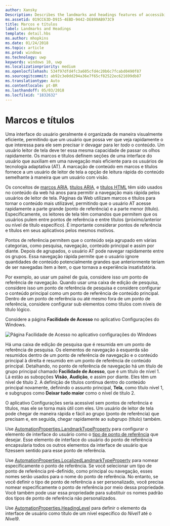 ```yaml
---
author: Xansky
Description: Describes the landmarks and headings features of accessibility.
ms.assetid: 019CC63D-D915-4EBD-9442-DE899AB973C9
title: Marcos e títulos
label: Landmarks and Headings
template: detail.hbs
ms.author: mhopkins
ms.date: 01/24/2018
ms.topic: article
ms.prod: windows
ms.technology: uwp
keywords: windows 10, uwp
ms.localizationpriority: medium
ms.openlocfilehash: 534f97dfd4fc3a605cfd4c20b6c7fcabd0490f87
ms.sourcegitcommit: ab92c3e0dd294a36e7f65cf82522ec621699db87
ms.translationtype: Auto
ms.contentlocale: pt-BR
ms.lasthandoff: 05/03/2018
ms.locfileid: "1832632"
---
```

# <a name="landmarks-and-headings"></a>Marcos e títulos

Uma interface do usuário geralmente é organizada de maneira visualmente eficiente, permitindo que um usuário que possa ver que veja rapidamente o que interessa para ele sem precisar ir devagar para ler *todo* o conteúdo. Um usuário leitor de tela deve ter essa mesma capacidade de passar os olhos rapidamente. Os marcos e títulos definem seções de uma interface do usuário que auxiliam em uma navegação mais eficiente para os usuários de tecnologia adaptativa (AT). A marcação de conteúdo em marcos e títulos fornece a um usuário de leitor de tela a opção de leitura rápida do conteúdo semelhante à maneira que um usuário com visão.

Os conceitos de [marcos ARIA](https://www.w3.org/WAI/GL/wiki/Using_ARIA_landmarks_to_identify_regions_of_a_page), [títulos ARIA](https://www.w3.org/TR/WCAG20-TECHS/ARIA12.html), e [títulos HTML](https://www.w3.org/TR/2016/NOTE-WCAG20-TECHS-20161007/H42.html) têm sido usados no conteúdo da web há anos para permitir a navegação mais rápida pelos usuários de leitor de tela. Páginas da Web utilizam marcos e títulos para tornar o conteúdo mais utilizável, permitindo que o usuário AT acesse rapidamente a parte grande (ponto de referência) e a parte menor (título). Especificamente, os leitores de tela têm comandos que permitem que os usuários pulem entre pontos de referência e entre títulos (próximo/anterior ou nível de título específico). É importante considerar pontos de referência e títulos em seus aplicativos pelos mesmos motivos.

Pontos de referência permitem que o conteúdo seja agrupado em várias categorias, como pesquisa, navegação, conteúdo principal e assim por diante. Depois de agrupados, o usuário AT pode navegar rapidamente entre os grupos. Essa navegação rápida permite que o usuário ignore quantidades de conteúdo potencialmente grandes que anteriormente teriam de ser navegadas item a item, o que tornava a experiência insatisfatória. 

Por exemplo, ao usar um painel de guia, considere isso um ponto de referência de navegação. Quando usar uma caixa de edição de pesquisa, considere isso um ponto de referência de pesquisa e considere configurar o conteúdo principal como um ponto de referência de conteúdo principal. Dentro de um ponto de referência ou até mesmo fora de um ponto de referência, considere configurar sub elementos como títulos com níveis de título lógico. 

Considere a página **Facilidade de Acesso** no aplicativo Configurações do Windows. 

![Página Facilidade de Acesso no aplicativo configurações do Windows](images/EaseOfAccessSettings.png)  

Há uma caixa de edição de pesquisa que é resumida em um ponto de referência de pesquisa. Os elementos de navegação à esquerda são resumidos dentro de um ponto de referência de navegação e o conteúdo principal à direita é resumido em um ponto de referência de conteúdo principal. Detalhando, no ponto de referência de navegação há um título de grupo principal chamado **Facilidade de Acesso**, que é um título de nível 1. Lá estão as subopções **Visão**, **Audição**, e assim por diante. Eles têm um nível de título 2. A definição de títulos continua dentro do conteúdo principal novamente, definindo o assunto principal, **Tela**, como título nível 1, e subgrupos como **Deixar tudo maior** como o nível de título 2. 

O aplicativo Configurações seria acessível sem pontos de referência e títulos, mas ele se torna mais útil com eles. Um usuário de leitor de tela pode chegar de maneira rápida e fácil ao grupo (ponto de referência) que precisam e, em seguida, chegar rapidamente ao subgrupo (título) também. 

Use [AutomationProperties.LandmarkTypeProperty](https://docs.microsoft.com/uwp/api/windows.ui.xaml.automation.automationproperties.LandmarkTypeProperty) para configurar o elemento de interface do usuário como o [tipo de ponto de referência](https://msdn.microsoft.com/library/windows/desktop/mt759299) que desejar. Esse elemento de interface do usuário do ponto de referência encapsularia todos os outros elementos da interface de usuário que fizessem sentido para esse ponto de referência. 

Use [AutomationProperties.LocalizedLandmarkTypeProperty](https://docs.microsoft.com/uwp/api/windows.ui.xaml.automation.automationproperties.LocalizedLandmarkTypeProperty) para nomear especificamente o ponto de referência. Se você selecionar um tipo de ponto de referência pré-definido, como principal ou navegação, esses nomes serão usados para o nome do ponto de referência. No entanto, se você definir o tipo de ponto de referência a ser personalizado, você precisa nomear especificamente o ponto de referência por meio dessa propriedade. Você também pode usar essa propriedade para substituir os nomes padrão dos tipos de ponto de referência não personalizados. 

Use [AutomationProperties.HeadingLevel](https://docs.microsoft.com/uwp/api/windows.ui.xaml.automation.automationproperties.headinglevelproperty) para definir o elemento da interface de usuário como título de um nível específico do *Nível1* até o *Nível9*.

